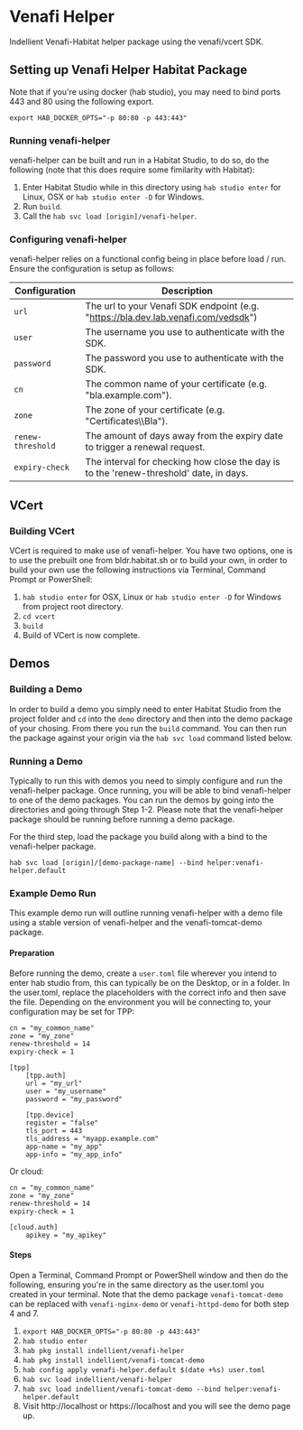 # Venafi Helper
Indellient Venafi-Habitat helper package using the venafi/vcert SDK.

## Setting up Venafi Helper Habitat Package

Note that if you're using docker (hab studio), you may need to bind ports 443 and 80 using the following export. 

`export HAB_DOCKER_OPTS="-p 80:80 -p 443:443"`

### Running venafi-helper
venafi-helper can be built and run in a Habitat Studio, to do so, do the following (note that this does require some fimilarity with Habitat): 
1. Enter Habitat Studio while in this directory using `hab studio enter` for Linux, OSX or `hab studio enter -D` for Windows.
2. Run `build`.
3. Call the `hab svc load [origin]/venafi-helper`.

### Configuring venafi-helper
venafi-helper relies on a functional config being in place before load / run. Ensure the configuration is setup as follows:

| Configuration     |  Description                                                                           |
|-------------------|----------------------------------------------------------------------------------------|
| `url`             | The url to your Venafi SDK endpoint (e.g. "https://bla.dev.lab.venafi.com/vedsdk")     |
| `user`            | The username you use to authenticate with the SDK.                                     |
| `password`        | The password you use to authenticate with the SDK.                                     |
| `cn`              | The common name of your certificate (e.g. "bla.example.com").                          |
| `zone`            | The zone of your certificate (e.g. "Certificates\\\\Bla").                             |
| `renew-threshold` | The amount of days away from the expiry date to trigger a renewal request.             |
| `expiry-check`    | The interval for checking how close the day is to the 'renew-threshold' date, in days. |

## VCert 

### Building VCert
VCert is required to make use of venafi-helper. You have two options, one is to use the prebuilt one from bldr.habitat.sh or to build your own, in order to build your own use the following instructions via Terminal, Command Prompt or PowerShell:
1. `hab studio enter` for OSX, Linux or `hab studio enter -D` for Windows from project root directory.
2. `cd vcert`
3. `build`
4. Build of VCert is now complete.

## Demos

### Building a Demo
In order to build a demo you simply need to enter Habitat Studio from the project folder and `cd` into the `demo` directory and then into the demo package of your chosing. From there you run the `build` command. You can then run the package against your origin via the `hab svc load` command listed below.

### Running a Demo
Typically to run this with demos you need to simply configure and run the venafi-helper package. Once running, you will be able to bind venafi-helper to one of the demo packages. You can run the demos by going into the directories and going through Step 1-2. Please note that the venafi-helper package should be running before running a demo package. 

For the third step, load the package you build along with a bind to the venafi-helper package.

`hab svc load [origin]/[demo-package-name] --bind helper:venafi-helper.default`

### Example Demo Run
This example demo run will outline running venafi-helper with a demo file using a stable version of venafi-helper and the venafi-tomcat-demo package. 

#### Preparation 
Before running the demo, create a `user.toml` file wherever you intend to enter hab studio from, this can typically be on the Desktop, or in a folder. In the user.toml, replace the placeholders with the correct info and then save the file. Depending on the environment you will be connecting to, your configuration may be set for TPP:
```
cn = "my_common_name"
zone = "my_zone"
renew-threshold = 14
expiry-check = 1

[tpp]
	[tpp.auth]
	url = "my_url"
	user = "my_username"
	password = "my_password"

	[tpp.device]
	register = "false"
	tls_port = 443
	tls_address = "myapp.example.com"
	app-name = "my_app"
	app-info = "my_app_info"
```

Or cloud:
```
cn = "my_common_name"
zone = "my_zone"
renew-threshold = 14
expiry-check = 1

[cloud.auth]
	apikey = "my_apikey"

```

#### Steps
Open a Terminal, Command Prompt or PowerShell window and then do the following, ensuring you're in the same directory as the user.toml you created in your terminal. Note that the demo package `venafi-tomcat-demo` can be replaced with `venafi-nginx-demo` or `venafi-httpd-demo` for both step 4 and 7.
1. `export HAB_DOCKER_OPTS="-p 80:80 -p 443:443"`
2. `hab studio enter`
3. `hab pkg install indellient/venafi-helper`
4. `hab pkg install indellient/venafi-tomcat-demo`
5. `hab config apply venafi-helper.default $(date +%s) user.toml`
6. `hab svc load indellient/venafi-helper`
7. `hab svc load indellient/venafi-tomcat-demo --bind helper:venafi-helper.default`
8. Visit http://localhost or https://localhost and you will see the demo page up.
                                    
